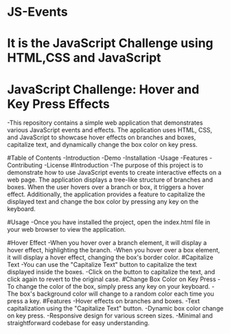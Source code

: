 # JS-Events
# It is the JavaScript Challenge using HTML,CSS and JavaScript
# JavaScript Challenge: Hover and Key Press Effects
 -This repository contains a simple web application that demonstrates various JavaScript events and effects. The application uses HTML, CSS, and JavaScript to showcase hover effects on branches and boxes, capitalize text, and dynamically change the box color on key press.

#Table of Contents
-Introduction
-Demo
-Installation
-Usage
-Features
-Contributing
-License
#Introduction
  -The purpose of this project is to demonstrate how to use JavaScript events to create interactive effects on a web page. The application displays a tree-like structure of branches and boxes. When the user hovers over a branch or box, it triggers a hover effect. Additionally, the application provides a feature to capitalize the displayed text and change the box color by pressing any key on the keyboard.

#Usage
 -Once you have installed the project, open the index.html file in your web browser to view the application.

#Hover Effect
-When you hover over a branch element, it will display a hover effect, highlighting the branch.
-When you hover over a box element, it will display a hover effect, changing the box's border color.
#Capitalize Text
-You can use the "Capitalize Text" button to capitalize the text displayed inside the boxes.
-Click on the button to capitalize the text, and click again to revert to the original case.
#Change Box Color on Key Press
-To change the color of the box, simply press any key on your keyboard.
-The box's background color will change to a random color each time you press a key.
#Features
-Hover effects on branches and boxes.
-Text capitalization using the "Capitalize Text" button.
-Dynamic box color change on key press.
-Responsive design for various screen sizes.
-Minimal and straightforward codebase for easy understanding.

  
